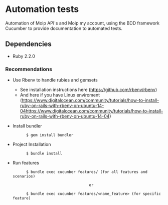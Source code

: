 # Automation tests

Automation of Moip API's and Moip my account, using the BDD framework Cucumber to provide documentation to automated tests.

## Dependencies

* Ruby 2.2.0

### Recommendations

* Use Rbenv to handle rubies and gemsets

  * See installation instructions here (https://github.com/rbenv/rbenv)
  * And here if you have Linux enviroment (https://www.digitalocean.com/community/tutorials/how-to-install-ruby-on-rails-with-rbenv-on-ubuntu-14-04https://www.digitalocean.com/community/tutorials/how-to-install-ruby-on-rails-with-rbenv-on-ubuntu-14-04)

* Install bundler

            $ gem install bundler

* Project Installation

            $ bundle install

* Run features

            $ bundle exec cucumber features/ (for all features and scenarios)

                                        or

            $ bundle exec cucumber features/<name_feature> (for specific feature)

